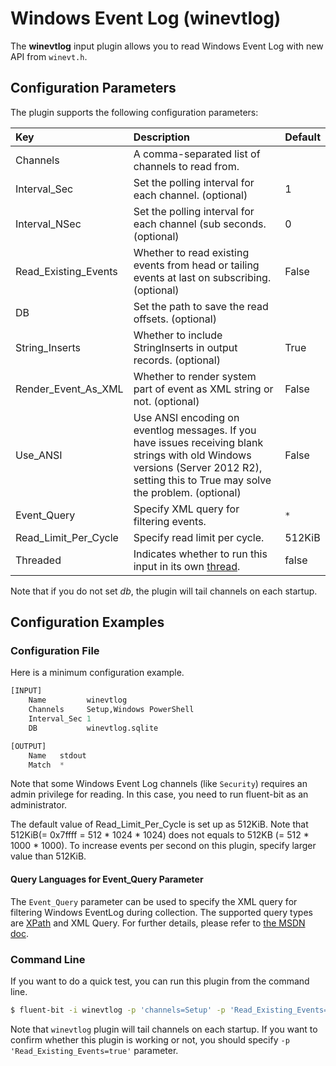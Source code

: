 # Windows Event Log (winevtlog)

The **winevtlog** input plugin allows you to read Windows Event Log with new API from `winevt.h`.

## Configuration Parameters <a id="config"></a>

The plugin supports the following configuration parameters:

| Key | Description | Default |
| :--- | :--- | :--- |
| Channels | A comma-separated list of channels to read from. |  |
| Interval\_Sec | Set the polling interval for each channel. \(optional\) | 1 |
| Interval\_NSec | Set the polling interval for each channel (sub seconds. \(optional\) | 0 |
| Read\_Existing\_Events | Whether to read existing events from head or tailing events at last on subscribing. \(optional\) | False |
| DB | Set the path to save the read offsets. \(optional\) |  |
| String\_Inserts | Whether to include StringInserts in output records. \(optional\) | True  |
| Render\_Event\_As\_XML | Whether to render system part of event as XML string or not. \(optional\) | False  |
| Use\_ANSI | Use ANSI encoding on eventlog messages. If you have issues receiving blank strings with old Windows versions (Server 2012 R2), setting this to True may solve the problem. \(optional\) | False  |
| Event\_Query | Specify XML query for filtering events. | `*` |
| Read\_Limit\_Per\_Cycle | Specify read limit per cycle.  | 512KiB |
| Threaded | Indicates whether to run this input in its own [thread](../../administration/multithreading.md#inputs). | false |

Note that if you do not set _db_, the plugin will tail channels on each startup.

## Configuration Examples <a id="config_example"></a>

### Configuration File

Here is a minimum configuration example.

```python
[INPUT]
    Name         winevtlog
    Channels     Setup,Windows PowerShell
    Interval_Sec 1
    DB           winevtlog.sqlite

[OUTPUT]
    Name   stdout
    Match  *
```

Note that some Windows Event Log channels \(like `Security`\) requires an admin privilege for reading. In this case, you need to run fluent-bit as an administrator.

The default value of Read\_Limit\_Per\_Cycle is set up as 512KiB.
Note that 512KiB(= 0x7ffff = 512 * 1024 * 1024) does not equals to 512KB (= 512 * 1000 * 1000).
To increase events per second on this plugin, specify larger value than 512KiB.

#### Query Languages for Event_Query Parameter

The `Event_Query` parameter can be used to specify the XML query for filtering Windows EventLog during collection.
The supported query types are [XPath](https://developer.mozilla.org/en-US/docs/Web/XPath) and XML Query.
For further details, please refer to [the MSDN doc](https://learn.microsoft.com/en-us/windows/win32/wes/consuming-events).

### Command Line

If you want to do a quick test, you can run this plugin from the command line.

```bash
$ fluent-bit -i winevtlog -p 'channels=Setup' -p 'Read_Existing_Events=true' -o stdout
```

Note that `winevtlog` plugin will tail channels on each startup.
If you want to confirm whether this plugin is working or not, you should specify `-p 'Read_Existing_Events=true'` parameter.
